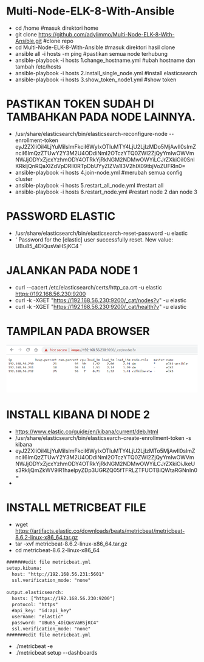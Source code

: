 # Multi-Node-ELK-8-With-Ansible

- cd /home #masuk direktori home
- git clone https://github.com/adylimmo/Multi-Node-ELK-8-With-Ansible.git #clone repo
- cd Multi-Node-ELK-8-With-Ansible #masuk direktori hasil clone
- ansible all -i hosts -m ping #pastikan semua node terhubung 
- ansible-playbook -i hosts 1.change_hostname.yml #ubah hostname dan tambah /etc/hosts
- ansible-playbook -i hosts 2.install_single_node.yml #install elasticsearch
- ansible-playbook -i hosts 3.show_token_node1.yml #show token

# PASTIKAN TOKEN SUDAH DI TAMBAHKAN PADA NODE LAINNYA.

- /usr/share/elasticsearch/bin/elasticsearch-reconfigure-node --enrollment-token eyJ2ZXIiOiI4LjYuMiIsImFkciI6WyIxOTIuMTY4LjU2LjIzMDo5MjAwIl0sImZnciI6ImQzZTUwY2Y3M2U4ODdiNmI2OTczYTQ0ZWI2ZjQyYmIwOWVmNWJjODYxZjcxYzhmODY4OTRkYjRkNGM2NDMwOWYiLCJrZXkiOiI0SnlKRkljQnRQaXlZdVpDRll0RTpDbUYyZlZVa1I3V2hIX09tbjVoZUFRIn0=
- ansible-playbook -i hosts 4.join-node.yml #merubah semua config cluster
- ansible-playbook -i hosts 5.restart_all_node.yml #restart all
- ansible-playbook -i hosts 6.restart_node.yml #restart node 2 dan node 3


# PASSWORD ELASTIC

- /usr/share/elasticsearch/bin/elasticsearch-reset-password -u elastic
- ' Password for the [elastic] user successfully reset.
New value: UBu85_4DiQusVaHSjKC4 '

# JALANKAN PADA NODE 1

- curl --cacert /etc/elasticsearch/certs/http_ca.crt -u elastic https://192.168.56.230:9200
- curl -k -XGET "https://192.168.56.230:9200/_cat/nodes?v" -u elastic
- curl -k -XGET "https://192.168.56.230:9200/_cat/health?v" -u elastic


# TAMPILAN PADA BROWSER

<img src="Screenshot 2023-03-24-151024.png" alt="Alt text" title="Optional title">






#  INSTALL KIBANA DI NODE 2

- https://www.elastic.co/guide/en/kibana/current/deb.html
- /usr/share/elasticsearch/bin/elasticsearch-create-enrollment-token -s kibana 
- eyJ2ZXIiOiI4LjYuMiIsImFkciI6WyIxOTIuMTY4LjU2LjIzMTo5MjAwIl0sImZnciI6ImQzZTUwY2Y3M2U4ODdiNmI2OTczYTQ0ZWI2ZjQyYmIwOWVmNWJjODYxZjcxYzhmODY4OTRkYjRkNGM2NDMwOWYiLCJrZXkiOiJkeUs3RkljQmZkWV9lR1haelpyZDp3UGRZQ05fTFRLZTFUOTBiQWtaRGNnIn0=
- 


# INSTALL METRICBEAT FILE

- wget https://artifacts.elastic.co/downloads/beats/metricbeat/metricbeat-8.6.2-linux-x86_64.tar.gz
- tar -xvf metricbeat-8.6.2-linux-x86_64.tar.gz
- cd metricbeat-8.6.2-linux-x86_64
```
#######edit file metricbeat.yml
setup.kibana:
  host: "http://192.168.56.231:5601"
  ssl.verification_mode: "none"

output.elasticsearch:
  hosts: ["https://192.168.56.230:9200"]
  protocol: "https"
  #api_key: "id:api_key"
  username: "elastic"
  password: "UBu85_4DiQusVaHSjKC4"
  ssl.verification_mode: "none"
#######edit file metricbeat.yml
```
- ./metricbeat -e
- ./metricbeat setup --dashboards